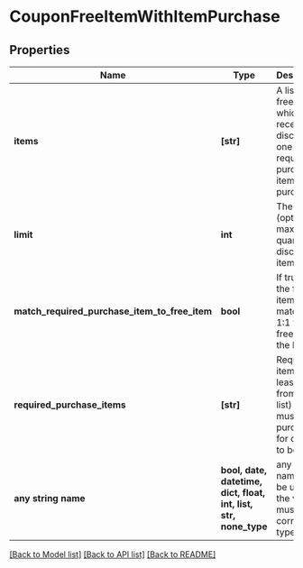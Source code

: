 # CouponFreeItemWithItemPurchase


## Properties
Name | Type | Description | Notes
------------ | ------------- | ------------- | -------------
**items** | **[str]** | A list of free items which will receive a discount if one of the required purchase items is purchased. | [optional] 
**limit** | **int** | The (optional) maximum quantity of discounted items. | [optional] 
**match_required_purchase_item_to_free_item** | **bool** | If true then the free item is matched 1:1 with the free item in the list. | [optional] 
**required_purchase_items** | **[str]** | Required items (at least one from the list) that must be purchased for coupon to be valid | [optional] 
**any string name** | **bool, date, datetime, dict, float, int, list, str, none_type** | any string name can be used but the value must be the correct type | [optional]

[[Back to Model list]](../README.md#documentation-for-models) [[Back to API list]](../README.md#documentation-for-api-endpoints) [[Back to README]](../README.md)



